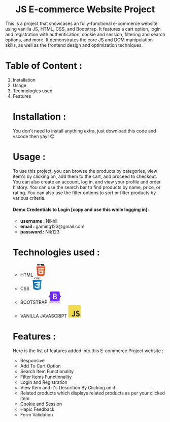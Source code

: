 <h1 align="center">JS E-commerce Website Project </h1>

  This is a project that showcases an fully-functional e-commerce website using vanilla JS, HTML, CSS, and Bootstrap. It features a cart option, login and registration with authentication, 
        cookie and session, filtering and search options, and more. It demonstrates the core JS and DOM manipulation skills, as well as the frontend design and optimization techniques.

  

<h1 align="left">Table of Content :</h1>
<ol align="left">
    <li>Installation</li>
    <li>Usage</li>
    <li>Technologies used</li>
    <li>Features</li>
         


<h1>Installation :</h1>
<p>You don't need to install anything extra, just download this code and vscode then yay! 😊</p>

<h1 align="left">Usage :</h1>
<p align="left">To use this project, you can browse the products by categories, view item's by clicking on, add them to the cart, and proceed to checkout. You can also create an account, log in, and view your profile and order history. 
    You can use the search bar to find products by name, price, or rating. 
    You can also use the filter options to sort or filter products by various criteria.
</p>

  <h4>Demo Credentials to Login [copy and use this while logging in]:</h4>
    <ul >
        <li><b>username : </b> Nikhil</li>
        <li><b>email : </b> gaming123@gmail.com</li>
        <li><b>password : </b> Nik123</li>
    </ul>

<h1 align="left">Technologies used :</h1>
<ul align="left">
    <li>HTML <img src="https://raw.githubusercontent.com/devicons/devicon/master/icons/html5/html5-original-wordmark.svg" alt="html5" width="40" height="40"/></li>
    <li>CSS <img src="https://raw.githubusercontent.com/devicons/devicon/master/icons/css3/css3-original-wordmark.svg" alt="css3" width="40" height="40"/></li>
    <li>BOOTSTRAP <img src="https://raw.githubusercontent.com/devicons/devicon/master/icons/bootstrap/bootstrap-plain-wordmark.svg" alt="bootstrap" width="40" height="40"/></li>
    <li>VANILLA JAVASCRIPT <img src="https://raw.githubusercontent.com/devicons/devicon/master/icons/javascript/javascript-original.svg" alt="javascript" width="40" height="40"/></li>
</ul>

<h1 align="left">Features :</h1>
<p align="left">Here is the list of features added into this E-commerce Project website :
    <ul>
        <li>Responsive</li>
        <li>Add To Cart Option</li>
        <li>Search Item Functionality</li>
        <li>Filter Items Functionality</li>
        <li>Login and Registration</li>
        <li>View Item and it's Descrition By Clicking on it</li>
        <li>Related products which displays related products as per your clicked item</li>
        <li>Cookie and Session</li>
        <li>Hapic Feedback</li>
        <li>Form Validation</li>
    </ul>
</p>

